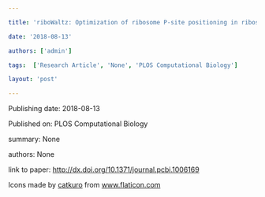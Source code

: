 ---
title: 'riboWaltz: Optimization of ribosome P-site positioning in ribosome profiling data'
date: '2018-08-13'
authors: ['admin']
tags:  ['Research Article', 'None', 'PLOS Computational Biology']
layout: 'post'
---
Publishing date: 2018-08-13

Published on: PLOS Computational Biology

summary: None

authors: None

link to paper: http://dx.doi.org/10.1371/journal.pcbi.1006169

Icons made by <a href="https://www.flaticon.com/free-icon/bookshelves_3576884" title="catkuro">catkuro</a> from <a href="https://www.flaticon.com/" title="Flaticon"> www.flaticon.com</a>